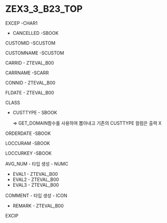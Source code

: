 # ZEX3_3_B23_TOP



EXCEP								-CHAR1

* CANCELLED               -SBOOK

CUSTOMID					   -SCUSTOM

CUSTOMNAME                -SCUSTOM

CARRID 							- ZTEVAL_B00

CARRNAME                      -SCARR

CONNID						   - ZTEVAL_B00

FLDATE							 - ZTEVAL_B00

CLASS

* CUSTTYPE                 - SBOOK

  => GET_DOMAIN함수를 사용하여 뽑아내고 기존의 CUSTTYPE 컬럼은 출력 X

ORDERDATE					-SBOOK

LOCCURAM					 -SBOOK

LOCCURKEY					-SBOOK

AVG_NUM						- 타입 생성 - NUMC

* EVAL1 					    - ZTEVAL_B00
* EVAL2 				        - ZTEVAL_B00
* EVAL3                         - ZTEVAL_B00

COMMENT						- 타입 생성 - ICON

* REMARK                     - ZTEVAL_B00





EXCIP